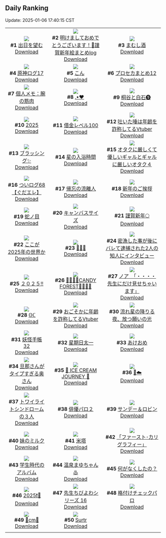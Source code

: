 ## Daily Ranking
Update: 2025-01-06 17:40:15 CST

|      |      |      |
| :----: | :----: | :----: |
| ![](https://i.pixiv.re/c/240x480/img-master/img/2025/01/04/00/00/09/125872428_p0_master1200.jpg)<br>**#1** [出日を望む](https://www.pixiv.net/artworks/125872428)<br>[Download](https://i.pixiv.re/img-original/img/2025/01/04/00/00/09/125872428_p0.png) | ![](https://i.pixiv.re/c/240x480/img-master/img/2025/01/04/13/58/59/125888319_p0_master1200.jpg)<br>**#2** [明けましておめでとうございます！🎍謹賀新年絵まとめlog](https://www.pixiv.net/artworks/125888319)<br>[Download](https://i.pixiv.re/img-original/img/2025/01/04/13/58/59/125888319_p0.png) | ![](https://i.pixiv.re/c/240x480/img-master/img/2025/01/04/07/30/01/125880896_p0_master1200.jpg)<br>**#3** [まむし酒](https://www.pixiv.net/artworks/125880896)<br>[Download](https://i.pixiv.re/img-original/img/2025/01/04/07/30/01/125880896_p0.jpg) |
| ![](https://i.pixiv.re/c/240x480/img-master/img/2025/01/04/14/17/15/125888723_p0_master1200.jpg)<br>**#4** [原神ログ17](https://www.pixiv.net/artworks/125888723)<br>[Download](https://i.pixiv.re/img-original/img/2025/01/04/14/17/15/125888723_p0.jpg) | ![](https://i.pixiv.re/c/240x480/img-master/img/2025/01/04/23/28/39/125905706_p0_master1200.jpg)<br>**#5** [こん](https://www.pixiv.net/artworks/125905706)<br>[Download](https://i.pixiv.re/img-original/img/2025/01/04/23/28/39/125905706_p0.jpg) | ![](https://i.pixiv.re/c/240x480/img-master/img/2025/01/05/20/58/15/125936436_p0_master1200.jpg)<br>**#6** [プロセカまとめ12](https://www.pixiv.net/artworks/125936436)<br>[Download](https://i.pixiv.re/img-original/img/2025/01/05/20/58/15/125936436_p0.jpg) |
| ![](https://i.pixiv.re/c/240x480/img-master/img/2025/01/04/06/00/11/125879874_p0_master1200.jpg)<br>**#7** [個人メモ：腕の筋肉](https://www.pixiv.net/artworks/125879874)<br>[Download](https://i.pixiv.re/img-original/img/2025/01/04/06/00/11/125879874_p0.jpg) | ![](https://i.pixiv.re/c/240x480/img-master/img/2025/01/04/00/00/27/125872535_p0_master1200.jpg)<br>**#8** [.•♥](https://www.pixiv.net/artworks/125872535)<br>[Download](https://i.pixiv.re/img-original/img/2025/01/04/00/00/27/125872535_p0.jpg) | ![](https://i.pixiv.re/c/240x480/img-master/img/2025/01/04/00/41/25/125874416_p0_master1200.jpg)<br>**#9** [桐谷と白石❾](https://www.pixiv.net/artworks/125874416)<br>[Download](https://i.pixiv.re/img-original/img/2025/01/04/00/41/25/125874416_p0.png) |
| ![](https://i.pixiv.re/c/240x480/img-master/img/2025/01/05/00/00/16/125906872_p0_master1200.jpg)<br>**#10** [2025](https://www.pixiv.net/artworks/125906872)<br>[Download](https://i.pixiv.re/img-original/img/2025/01/05/00/00/16/125906872_p0.jpg) | ![](https://i.pixiv.re/c/240x480/img-master/img/2025/01/04/17/02/53/125892636_p0_master1200.jpg)<br>**#11** [借金レベル100](https://www.pixiv.net/artworks/125892636)<br>[Download](https://i.pixiv.re/img-original/img/2025/01/04/17/02/53/125892636_p0.jpg) | ![](https://i.pixiv.re/c/240x480/img-master/img/2025/01/04/20/01/58/125898342_p0_master1200.jpg)<br>**#12** [吐いた唾は年齢を詐称してるVtuber](https://www.pixiv.net/artworks/125898342)<br>[Download](https://i.pixiv.re/img-original/img/2025/01/04/20/01/58/125898342_p0.png) |
| ![](https://i.pixiv.re/c/240x480/img-master/img/2025/01/05/01/41/30/125910472_p0_master1200.jpg)<br>**#13** [ブラッシング✨](https://www.pixiv.net/artworks/125910472)<br>[Download](https://i.pixiv.re/img-original/img/2025/01/05/01/41/30/125910472_p0.png) | ![](https://i.pixiv.re/c/240x480/img-master/img/2025/01/04/00/00/40/125872602_p0_master1200.jpg)<br>**#14** [星の入浴時間](https://www.pixiv.net/artworks/125872602)<br>[Download](https://i.pixiv.re/img-original/img/2025/01/04/00/00/40/125872602_p0.png) | ![](https://i.pixiv.re/c/240x480/img-master/img/2025/01/04/02/07/44/125876693_p0_master1200.jpg)<br>**#15** [オタクに厳しくて優しいギャルとギャルに厳しいオタク４](https://www.pixiv.net/artworks/125876693)<br>[Download](https://i.pixiv.re/img-original/img/2025/01/04/02/07/44/125876693_p0.jpg) |
| ![](https://i.pixiv.re/c/240x480/img-master/img/2025/01/05/09/05/38/125916985_p0_master1200.jpg)<br>**#16** [ついログ68【ぐだエレ】](https://www.pixiv.net/artworks/125916985)<br>[Download](https://i.pixiv.re/img-original/img/2025/01/05/09/05/38/125916985_p0.jpg) | ![](https://i.pixiv.re/c/240x480/img-master/img/2025/01/05/01/47/21/125909921_p0_master1200.jpg)<br>**#17** [帰忘の流離人](https://www.pixiv.net/artworks/125909921)<br>[Download](https://i.pixiv.re/img-original/img/2025/01/05/01/47/21/125909921_p0.png) | ![](https://i.pixiv.re/c/240x480/img-master/img/2025/01/04/10/00/13/125883182_p0_master1200.jpg)<br>**#18** [新年のご挨拶](https://www.pixiv.net/artworks/125883182)<br>[Download](https://i.pixiv.re/img-original/img/2025/01/04/10/00/13/125883182_p0.jpg) |
| ![](https://i.pixiv.re/c/240x480/img-master/img/2025/01/05/00/00/28/125906939_p0_master1200.jpg)<br>**#19** [蛇ノ目](https://www.pixiv.net/artworks/125906939)<br>[Download](https://i.pixiv.re/img-original/img/2025/01/05/00/00/28/125906939_p0.jpg) | ![](https://i.pixiv.re/c/240x480/img-master/img/2025/01/04/00/00/10/125872436_p0_master1200.jpg)<br>**#20** [キャンバスサイズ](https://www.pixiv.net/artworks/125872436)<br>[Download](https://i.pixiv.re/img-original/img/2025/01/04/00/00/10/125872436_p0.jpg) | ![](https://i.pixiv.re/c/240x480/img-master/img/2025/01/04/00/00/24/125872513_p0_master1200.jpg)<br>**#21** [謹賀新年🌕](https://www.pixiv.net/artworks/125872513)<br>[Download](https://i.pixiv.re/img-original/img/2025/01/04/00/00/24/125872513_p0.jpg) |
| ![](https://i.pixiv.re/c/240x480/img-master/img/2025/01/05/15/11/40/125925134_p0_master1200.jpg)<br>**#22** [ここが2025年の世界か](https://www.pixiv.net/artworks/125925134)<br>[Download](https://i.pixiv.re/img-original/img/2025/01/05/15/11/40/125925134_p0.jpg) | ![](https://i.pixiv.re/c/240x480/img-master/img/2025/01/05/00/06/22/125907426_p0_master1200.jpg)<br>**#23** [🤍✨🤍](https://www.pixiv.net/artworks/125907426)<br>[Download](https://i.pixiv.re/img-original/img/2025/01/05/00/06/22/125907426_p0.jpg) | ![](https://i.pixiv.re/c/240x480/img-master/img/2025/01/04/19/29/22/125897155_p0_master1200.jpg)<br>**#24** [密漁した事が後にバレて逮捕された2人の知人にインタビュー](https://www.pixiv.net/artworks/125897155)<br>[Download](https://i.pixiv.re/img-original/img/2025/01/04/19/29/22/125897155_p0.jpg) |
| ![](https://i.pixiv.re/c/240x480/img-master/img/2025/01/04/19/48/46/125897780_p0_master1200.jpg)<br>**#25** [２０２５‼️](https://www.pixiv.net/artworks/125897780)<br>[Download](https://i.pixiv.re/img-original/img/2025/01/04/19/48/46/125897780_p0.jpg) | ![](https://i.pixiv.re/c/240x480/img-master/img/2025/01/04/15/32/58/125890332_p0_master1200.jpg)<br>**#26** [💙💚🩵🍬CANDY FOREST🍭💚🩵💙](https://www.pixiv.net/artworks/125890332)<br>[Download](https://i.pixiv.re/img-original/img/2025/01/04/15/32/58/125890332_p0.png) | ![](https://i.pixiv.re/c/240x480/img-master/img/2025/01/04/08/00/07/125881308_p0_master1200.jpg)<br>**#27** [ノア　「・・・・先生にだけ見せちゃいます」](https://www.pixiv.net/artworks/125881308)<br>[Download](https://i.pixiv.re/img-original/img/2025/01/04/08/00/07/125881308_p0.jpg) |
| ![](https://i.pixiv.re/c/240x480/img-master/img/2025/01/05/00/00/19/125906887_p0_master1200.jpg)<br>**#28** [𝕆ℂ](https://www.pixiv.net/artworks/125906887)<br>[Download](https://i.pixiv.re/img-original/img/2025/01/05/00/00/19/125906887_p0.png) | ![](https://i.pixiv.re/c/240x480/img-master/img/2025/01/05/21/05/45/125936880_p0_master1200.jpg)<br>**#29** [おごそかに年齢を詐称してるVtuber](https://www.pixiv.net/artworks/125936880)<br>[Download](https://i.pixiv.re/img-original/img/2025/01/05/21/05/45/125936880_p0.png) | ![](https://i.pixiv.re/c/240x480/img-master/img/2025/01/05/00/00/05/125906827_p0_master1200.jpg)<br>**#30** [流れ星の降りる夜、放つ願いの光](https://www.pixiv.net/artworks/125906827)<br>[Download](https://i.pixiv.re/img-original/img/2025/01/05/00/00/05/125906827_p0.png) |
| ![](https://i.pixiv.re/c/240x480/img-master/img/2025/01/04/00/19/05/125873538_p0_master1200.jpg)<br>**#31** [妖怪手帳 32](https://www.pixiv.net/artworks/125873538)<br>[Download](https://i.pixiv.re/img-original/img/2025/01/04/00/19/05/125873538_p0.jpg) | ![](https://i.pixiv.re/c/240x480/img-master/img/2025/01/04/12/06/56/125885783_p0_master1200.jpg)<br>**#32** [星期日太一](https://www.pixiv.net/artworks/125885783)<br>[Download](https://i.pixiv.re/img-original/img/2025/01/04/12/06/56/125885783_p0.jpg) | ![](https://i.pixiv.re/c/240x480/img-master/img/2025/01/04/19/20/51/125896905_p0_master1200.jpg)<br>**#33** [あけおめ](https://www.pixiv.net/artworks/125896905)<br>[Download](https://i.pixiv.re/img-original/img/2025/01/04/19/20/51/125896905_p0.png) |
| ![](https://i.pixiv.re/c/240x480/img-master/img/2025/01/05/00/04/22/125907317_p0_master1200.jpg)<br>**#34** [旦那さんがタイプすぎる奥さん](https://www.pixiv.net/artworks/125907317)<br>[Download](https://i.pixiv.re/img-original/img/2025/01/05/00/04/22/125907317_p0.jpg) | ![](https://i.pixiv.re/c/240x480/img-master/img/2025/01/04/17/42/52/125893745_p0_master1200.jpg)<br>**#35** [🩷 ICE CREAM JOURNEY 🩷](https://www.pixiv.net/artworks/125893745)<br>[Download](https://i.pixiv.re/img-original/img/2025/01/04/17/42/52/125893745_p0.png) | ![](https://i.pixiv.re/c/240x480/img-master/img/2025/01/04/23/31/54/125905835_p0_master1200.jpg)<br>**#36** [🐍☁️](https://www.pixiv.net/artworks/125905835)<br>[Download](https://i.pixiv.re/img-original/img/2025/01/04/23/31/54/125905835_p0.png) |
| ![](https://i.pixiv.re/c/240x480/img-master/img/2025/01/04/10/03/00/125883256_p0_master1200.jpg)<br>**#37** [トワイライトシンドロームの３人](https://www.pixiv.net/artworks/125883256)<br>[Download](https://i.pixiv.re/img-original/img/2025/01/04/10/03/00/125883256_p0.jpg) | ![](https://i.pixiv.re/c/240x480/img-master/img/2025/01/04/23/41/10/125906137_p0_master1200.jpg)<br>**#38** [俳優パロ２](https://www.pixiv.net/artworks/125906137)<br>[Download](https://i.pixiv.re/img-original/img/2025/01/04/23/41/10/125906137_p0.png) | ![](https://i.pixiv.re/c/240x480/img-master/img/2025/01/04/00/00/05/125872395_p0_master1200.jpg)<br>**#39** [サンデー＆ロビン](https://www.pixiv.net/artworks/125872395)<br>[Download](https://i.pixiv.re/img-original/img/2025/01/04/00/00/05/125872395_p0.png) |
| ![](https://i.pixiv.re/c/240x480/img-master/img/2025/01/05/12/18/46/125920902_p0_master1200.jpg)<br>**#40** [妹のミルク](https://www.pixiv.net/artworks/125920902)<br>[Download](https://i.pixiv.re/img-original/img/2025/01/05/12/18/46/125920902_p0.jpg) | ![](https://i.pixiv.re/c/240x480/img-master/img/2025/01/04/03/25/46/125878080_p0_master1200.jpg)<br>**#41** [米塔](https://www.pixiv.net/artworks/125878080)<br>[Download](https://i.pixiv.re/img-original/img/2025/01/04/03/25/46/125878080_p0.jpg) | ![](https://i.pixiv.re/c/240x480/img-master/img/2025/01/05/00/00/28/125906938_p0_master1200.jpg)<br>**#42** [「ファースト･カリグラフィー」](https://www.pixiv.net/artworks/125906938)<br>[Download](https://i.pixiv.re/img-original/img/2025/01/05/00/00/28/125906938_p0.png) |
| ![](https://i.pixiv.re/c/240x480/img-master/img/2025/01/05/00/15/07/125907752_p0_master1200.jpg)<br>**#43** [学生時代のアルバム](https://www.pixiv.net/artworks/125907752)<br>[Download](https://i.pixiv.re/img-original/img/2025/01/05/00/15/07/125907752_p0.jpg) | ![](https://i.pixiv.re/c/240x480/img-master/img/2025/01/04/00/00/22/125872499_p0_master1200.jpg)<br>**#44** [温泉まゆちゃん♨](https://www.pixiv.net/artworks/125872499)<br>[Download](https://i.pixiv.re/img-original/img/2025/01/04/00/00/22/125872499_p0.png) | ![](https://i.pixiv.re/c/240x480/img-master/img/2025/01/05/16/52/38/125927755_p0_master1200.jpg)<br>**#45** [何がなくしたの？](https://www.pixiv.net/artworks/125927755)<br>[Download](https://i.pixiv.re/img-original/img/2025/01/05/16/52/38/125927755_p0.jpg) |
| ![](https://i.pixiv.re/c/240x480/img-master/img/2025/01/05/21/41/56/125938376_p0_master1200.jpg)<br>**#46** [2025❗️🐍](https://www.pixiv.net/artworks/125938376)<br>[Download](https://i.pixiv.re/img-original/img/2025/01/05/21/41/56/125938376_p0.jpg) | ![](https://i.pixiv.re/c/240x480/img-master/img/2025/01/04/08/12/38/125881352_p0_master1200.jpg)<br>**#47** [先生ちびよわシリーズ 16](https://www.pixiv.net/artworks/125881352)<br>[Download](https://i.pixiv.re/img-original/img/2025/01/04/08/12/38/125881352_p0.png) | ![](https://i.pixiv.re/c/240x480/img-master/img/2025/01/05/02/26/55/125911507_p0_master1200.jpg)<br>**#48** [格付けチェックパロ](https://www.pixiv.net/artworks/125911507)<br>[Download](https://i.pixiv.re/img-original/img/2025/01/05/02/26/55/125911507_p0.png) |
| ![](https://i.pixiv.re/c/240x480/img-master/img/2025/01/04/20/38/57/125899564_p0_master1200.jpg)<br>**#49** [🌟cm🌟](https://www.pixiv.net/artworks/125899564)<br>[Download](https://i.pixiv.re/img-original/img/2025/01/04/20/38/57/125899564_p0.png) | ![](https://i.pixiv.re/c/240x480/img-master/img/2025/01/04/18/00/08/125894267_p0_master1200.jpg)<br>**#50** [Surtr](https://www.pixiv.net/artworks/125894267)<br>[Download](https://i.pixiv.re/img-original/img/2025/01/04/18/00/08/125894267_p0.jpg) |
|      |
